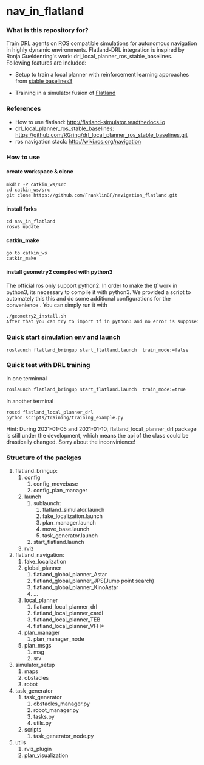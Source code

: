 # nav_in_flatland

### What is this repository for?
Train DRL agents on ROS compatible simulations for autonomous navigation in highly dynamic environments. Flatland-DRL integration is inspired by Ronja Gueldenring's work: drl_local_planner_ros_stable_baselines. Following features are included:

* Setup to train a local planner with reinforcement learning approaches from [stable baselines3](https://github.com/DLR-RM/stable-baselines3.git)

* Training in a simulator fusion of [Flatland](https://github.com/avidbots/flatland) 


### References 
* How to use flatland: http://flatland-simulator.readthedocs.io
* drl_local_planner_ros_stable_baselines: https://github.com/RGring/drl_local_planner_ros_stable_baselines.git
* ros navigation stack: http://wiki.ros.org/navigation

### How to use 

#### create workspace & clone

````
mkdir -P catkin_ws/src
cd catkin_ws/src
git clone https://github.com/FranklinBF/navigation_flatland.git
````

#### install forks
````
cd nav_in_flatland
rosws update
````

#### catkin_make
````
go to catkin_ws
catkin_make
````
#### install geometry2 compiled with python3 
The official ros only support python2. In order to make the $tf$ work in python3, its necessary to compile it with python3. We provided a script to automately this this
and do some additional configurations for the convenience . You can simply run it with 
````bash
./geometry2_install.sh
After that you can try to import tf in python3 and no error is supposed to be shown up.
````


### Quick start simulation env and launch
````
roslaunch flatland_bringup start_flatland.launch  train_mode:=false
````

### Quick test with DRL training 
In one terminnal
```bash
roslaunch flatland_bringup start_flatland.launch  train_mode:=true
```
In another terminal
```
roscd flatland_local_planner_drl
python scripts/training/training_example.py
```

Hint: During 2021-01-05 and 2021-01-10, flatland_local_planner_drl package is still under the development, which means the api of the class could be drastically changed. Sorry about the inconvinience!




### Structure of the packges

1. flatland_bringup: 
   1. config
      1. config_movebase
      2. config_plan_manager
   2. launch
      1. sublaunch:
         1. flatland_simulator.launch
         2. fake_localization.launch
         3. plan_manager.launch
         4. move_base.launch
         5. task_generator.launch
      2. start_flatland.launch
   3. rviz
2. flatland_navigation:
   1. fake_localization 
   2. global_planner
      1. flatland_global_planner_Astar
      2. flatland_global_planner_JPS(Jump point search)
      3. flatland_global_planner_KinoAstar 
      4. ...
   3. local_planner
      1. flatland_local_planner_drl
      2. flatland_local_planner_cardl
      3. flatland_local_planner_TEB
      4. flatland_local_planner_VFH*
   4. plan_manager
      1. plan_manager_node
   5. plan_msgs
      1. msg
      2. srv
3. simulator_setup
   1. maps
   2. obstacles
   3. robot
4. task_generator
   1. task_generator
      1. obstacles_manager.py
      2. robot_manager.py
      3. tasks.py
      4. utils.py
   2. scripts
      1. task_generator_node.py
5. utils
   1. rviz_plugin
   2. plan_visualization
